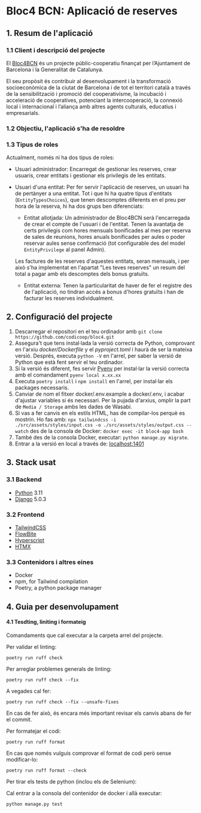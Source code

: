 # Bloc4 BCN: Aplicació de reserves

## 1. Resum de l'aplicació

### 1.1 Client i descripció del projecte

El [Bloc4BCN](https://bloc4.coop/) és un projecte públic-cooperatiu finançat per l’Ajuntament de Barcelona i la Generalitat de Catalunya.

El seu propòsit és contribuir al desenvolupament i la transformació socioeconòmica de la ciutat de Barcelona i de tot el territori català a través de la sensibilització i promoció del cooperativisme, la incubació i acceleració de cooperatives, potenciant la intercooperació, la connexió local i internacional i l’aliança amb altres agents culturals, educatius i empresarials.

### 1.2 Objectiu, l'aplicació s'ha de resoldre

### 1.3 Tipus de roles

Actualment, només ni ha dos tipus de roles:

- Usuari administrador: Encarregat de gestionar les reserves, crear usuaris, crear entitats i gestionar els privilegis de les entitats.

- Usuari d'una entitat: Per fer servir l'aplicació de reserves, un usuari ha de pertànyer a una entitat. Tot i que hi ha quatre tipus d'entitats (`EntityTypesChoices`), que tenen descomptes diferents en el preu per hora de la reserva, hi ha dos grups ben diferenciats:

  - Entitat allotjada: Un administrador de Bloc4BCN serà l'encarregada de crear el compte de l'usuari i de l'entitat. Tenen la avantatja de certs privilegis com hores mensuals bonificades al mes per reserva de sales de reunions, hores anuals bonificades per aules o poder reservar aules sense confirmació (tot configurable des del model `EntityPrivilege` al panel Admin).

  Les factures de les reserves d'aquestes entitats, seran mensuals, i per això s'ha implementat en l'apartat "Les teves reserves" un resum del total a pagar amb els descomptes dels bonus gratuïts.

  - Entitat externa: Tenen la particularitat de haver de fer el registre des de l'aplicació, no tindran accés a bonus d'hores gratuïts i han de facturar les reserves individualment.

## 2. Configuració del projecte

1. Descarregar el repositori en el teu ordinador amb `git clone https://github.com/codicoop/bloc4.git`
2. Assegura't que tens instal·lada la versió correcta de Python, comprovant en l'arxiu _docker/Dockerfile_ y el _pyproject.toml_ i haurà de ser la mateixa versió. Després, executa `python -V` en l'arrel, per saber la versió de Python que està fent servir el teu ordinador.
3. Si la versió és diferent, fes servir [Pyenv](https://github.com/pyenv/pyenv) per instal·lar la versió correcta amb el comandament `pyenv local x.xx.xx`
4. Executa `poetry install` i `npm install` en l'arrel, per instal·lar els packages necessaris.
5. Canviar de nom el fitxer docker/.env.example a docker/.env, i acabar d'ajustar variables si és necessari. Per la pujada d'arxius, omplir la part de `Media / Storage` ambs les dades de Wasabi.
6. Si vas a fer canvis en els estils HTML, has de compilar-los perquè es mostrin. Ho fas amb: `npx tailwindcss -i ./src/assets/styles/input.css -o ./src/assets/styles/output.css --watch` des de la consola de Docker: `docker exec -it bloc4-app bash`
7. També des de la consola Docker, executar: `python manage.py migrate`.
8. Entrar a la versió en local a través de: [localhost:1401](http://localhost:1401)

## 3. Stack usat

### 3.1 Backend

- [Python](https://www.python.org/) 3.11
- [Django](https://www.djangoproject.com/) 5.0.3

### 3.2 Frontend

- [TailwindCSS](https://tailwindcss.com/)
- [FlowBite](https://github.com/themesberg/flowbite)
- [Hyperscript](https://hyperscript.org/)
- [HTMX](https://htmx.org/)

### 3.3 Contenidors i altres eines

- Docker
- npm, for Tailwind compilation
- Poetry, a python package manager

## 4. Guia per desenvolupament

#### 4.1 Tesdting, liniting i formateig

Comandaments que cal executar a la carpeta arrel del projecte.

Per validar el linting:

    poetry run ruff check

Per arreglar problemes generals de linting:

    poetry run ruff check --fix

A vegades cal fer:

    poetry run ruff check --fix --unsafe-fixes

En cas de fer això, és encara més important revisar els canvis abans de fer
el commit.

Per formatejar el codi:

    poetry run ruff format

En cas que només vulguis comprovar el format de codi però sense modificar-lo:

    poetry run ruff format --check

Per tirar els tests de python (inclou els de Selenium):

Cal entrar a la consola del contenidor de docker i allà executar:

    python manage.py test
